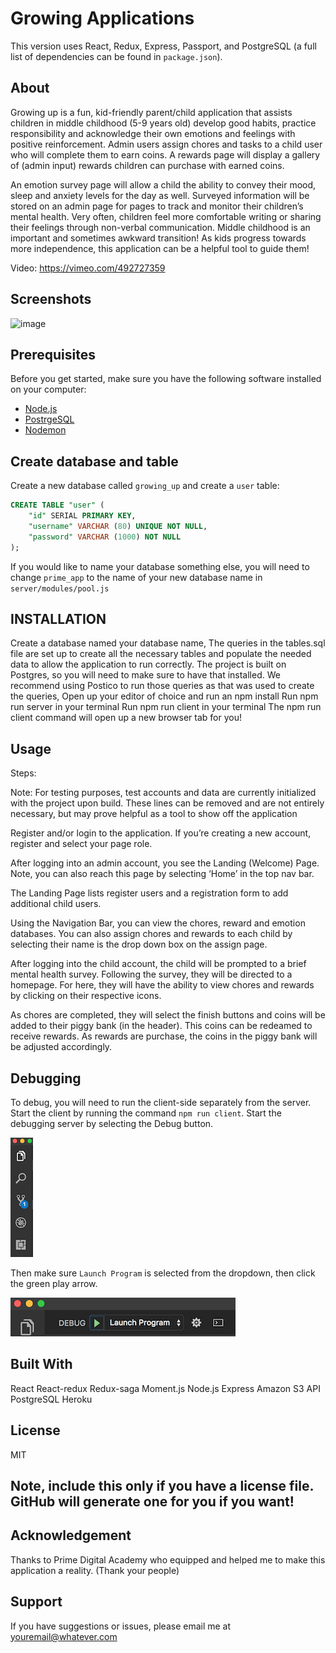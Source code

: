
# Growing Applications
This version uses React, Redux, Express, Passport, and PostgreSQL (a full list of dependencies can be found in `package.json`).


## About

Growing up is a fun, kid-friendly parent/child application that assists children in middle childhood (5-9 years old) develop good habits, practice responsibility and acknowledge their own emotions and feelings with positive reinforcement. Admin users assign chores and tasks to a child user who will complete them to earn coins. A rewards page will display a gallery of (admin input) rewards children can purchase with earned coins.

An emotion survey page will allow a child the ability to convey their mood, sleep and anxiety levels for the day as well. Surveyed information will be stored on an admin page for pages to track and monitor their children’s mental health. Very often, children feel more comfortable writing or sharing their feelings through non-verbal communication. Middle childhood is an important and sometimes awkward transition! As kids progress towards more independence, this application can be a helpful tool to guide them!

Video: https://vimeo.com/492727359

## Screenshots
![image](https://user-images.githubusercontent.com/67838283/106369255-7ac31380-6315-11eb-8d70-c147677a4fa6.png)

## Prerequisites

Before you get started, make sure you have the following software installed on your computer:

- [Node.js](https://nodejs.org/en/)
- [PostrgeSQL](https://www.postgresql.org/)
- [Nodemon](https://nodemon.io/)

## Create database and table

Create a new database called `growing_up` and create a `user` table:

```SQL
CREATE TABLE "user" (
    "id" SERIAL PRIMARY KEY,
    "username" VARCHAR (80) UNIQUE NOT NULL,
    "password" VARCHAR (1000) NOT NULL
);
```

If you would like to name your database something else, you will need to change `prime_app` to the name of your new database name in `server/modules/pool.js`

## INSTALLATION

Create a database named your database name,
The queries in the tables.sql file are set up to create all the necessary tables and populate the needed data to allow the application to run correctly. The project is built on Postgres, so you will need to make sure to have that installed. We recommend using Postico to run those queries as that was used to create the queries,
Open up your editor of choice and run an npm install
Run npm run server in your terminal
Run npm run client in your terminal
The npm run client command will open up a new browser tab for you!

## Usage
Steps:

Note: For testing purposes, test accounts and data are currently initialized with the project upon build. These lines can be removed and are not entirely necessary, but may prove helpful as a tool to show off the application

Register and/or login to the application. If you’re creating a new account, register and select your page role.

After logging into an admin account, you see the Landing (Welcome) Page. Note, you can also reach this page by selecting ‘Home’ in the top nav bar.

The Landing Page lists register users and a registration form to add additional child users. 

Using the Navigation Bar, you can view the chores, reward and emotion databases.  You can also assign chores and rewards to each child by selecting their name is the drop down box on the assign page. 

After logging into the child account, the child will be prompted to a brief mental health survey.  Following the survey, they will be directed to a homepage.  For here, they will have the ability to view chores and rewards by clicking on their respective icons.

As chores are completed, they will select the finish buttons and coins will be added to their piggy bank (in the header).  This coins can be redeamed to receive rewards. As rewards are purchase, the coins in the piggy bank will be adjusted accordingly.

## Debugging

To debug, you will need to run the client-side separately from the server. Start the client by running the command `npm run client`. Start the debugging server by selecting the Debug button.

![VSCode Toolbar](documentation/images/vscode-toolbar.png)

Then make sure `Launch Program` is selected from the dropdown, then click the green play arrow.

![VSCode Debug Bar](documentation/images/vscode-debug-bar.png)

## Built With
React
React-redux
Redux-saga
Moment.js
Node.js
Express
Amazon S3 API
PostgreSQL
Heroku

## License
MIT

## Note, include this only if you have a license file. GitHub will generate one for you if you want!

## Acknowledgement
Thanks to Prime Digital Academy who equipped and helped me to make this application a reality. (Thank your people)

## Support
If you have suggestions or issues, please email me at youremail@whatever.com
